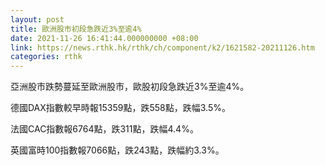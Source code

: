 ```yaml
---
layout: post
title: 歐洲股市初段急跌近3%至逾4%
date: 2021-11-26 16:41:44.000000000 +08:00
link: https://news.rthk.hk/rthk/ch/component/k2/1621582-20211126.htm
categories: rthk
---
```


亞洲股市跌勢蔓延至歐洲股市，歐股初段急跌近3%至逾4%。

德國DAX指數較早時報15359點，跌558點，跌幅3.5%。

法國CAC指數報6764點，跌311點，跌幅4.4%。

英國富時100指數報7066點，跌243點，跌幅約3.3%。
